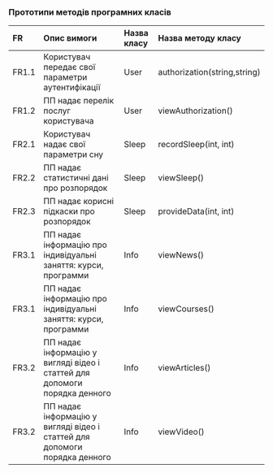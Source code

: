 ### Прототипи методів програмних класів

|FR    |Опис вимоги   |Назва класу |Назва методу класу|
|:-    |:-            |:-          |:-                |
| FR1.1 | Користувач передає свої параметри аутентифікації | User | authorization(string,string) |
| FR1.2 | ПП надає перелік послуг користувача | User | viewAuthorization() |
| FR2.1 | Користувач надає свої параметри сну | Sleep | recordSleep(int, int) |
| FR2.2 | ПП надає статистичні дані про розпорядок | Sleep | viewSleep() |
| FR2.3 | ПП надає корисні підкаски про розпорядок | Sleep | provideData(int, int) |
| FR3.1 | ПП надає інформацію про індивідуальні заняття: курси, программи | Info | viewNews() |
| FR3.1 | ПП надає інформацію про індивідуальні заняття: курси, программи | Info | viewCourses() |
| FR3.2 | ПП надає інформацію у вигляді відео і статтей для допомоги порядка денного | Info | viewArticles() |
| FR3.2 | ПП надає інформацію у вигляді відео і статтей для допомоги порядка денного | Info | viewVideo() |
